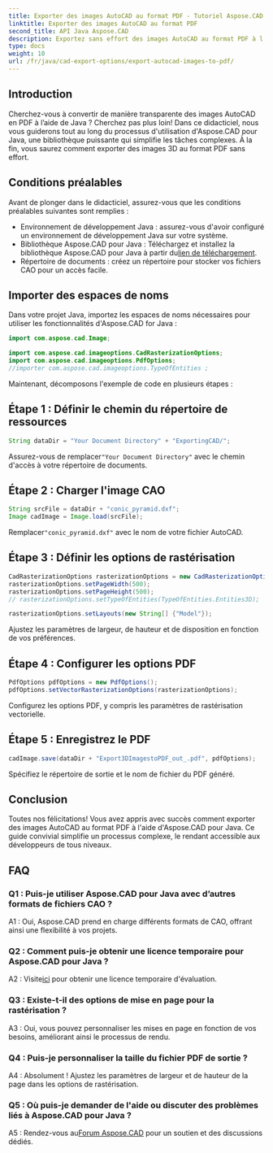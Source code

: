 ```yaml
---
title: Exporter des images AutoCAD au format PDF - Tutoriel Aspose.CAD pour Java
linktitle: Exporter des images AutoCAD au format PDF
second_title: API Java Aspose.CAD
description: Exportez sans effort des images AutoCAD au format PDF à l'aide d'Aspose.CAD pour Java. Suivez notre guide étape par étape pour une intégration transparente.
type: docs
weight: 10
url: /fr/java/cad-export-options/export-autocad-images-to-pdf/
---
```

## Introduction

Cherchez-vous à convertir de manière transparente des images AutoCAD en PDF à l’aide de Java ? Cherchez pas plus loin! Dans ce didacticiel, nous vous guiderons tout au long du processus d'utilisation d'Aspose.CAD pour Java, une bibliothèque puissante qui simplifie les tâches complexes. À la fin, vous saurez comment exporter des images 3D au format PDF sans effort.

## Conditions préalables

Avant de plonger dans le didacticiel, assurez-vous que les conditions préalables suivantes sont remplies :

- Environnement de développement Java : assurez-vous d'avoir configuré un environnement de développement Java sur votre système.
-  Bibliothèque Aspose.CAD pour Java : Téléchargez et installez la bibliothèque Aspose.CAD pour Java à partir du[lien de téléchargement](https://releases.aspose.com/cad/java/).
- Répertoire de documents : créez un répertoire pour stocker vos fichiers CAO pour un accès facile.

## Importer des espaces de noms

Dans votre projet Java, importez les espaces de noms nécessaires pour utiliser les fonctionnalités d'Aspose.CAD for Java :

```java
import com.aspose.cad.Image;

import com.aspose.cad.imageoptions.CadRasterizationOptions;
import com.aspose.cad.imageoptions.PdfOptions;
//importer com.aspose.cad.imageoptions.TypeOfEntities ;
```

Maintenant, décomposons l'exemple de code en plusieurs étapes :

## Étape 1 : Définir le chemin du répertoire de ressources

```java
String dataDir = "Your Document Directory" + "ExportingCAD/";
```

 Assurez-vous de remplacer`"Your Document Directory"` avec le chemin d'accès à votre répertoire de documents.

## Étape 2 : Charger l'image CAO

```java
String srcFile = dataDir + "conic_pyramid.dxf";
Image cadImage = Image.load(srcFile);
```

 Remplacer`"conic_pyramid.dxf"` avec le nom de votre fichier AutoCAD.

## Étape 3 : Définir les options de rastérisation

```java
CadRasterizationOptions rasterizationOptions = new CadRasterizationOptions();
rasterizationOptions.setPageWidth(500);
rasterizationOptions.setPageHeight(500);
// rasterizationOptions.setTypeOfEntities(TypeOfEntities.Entities3D);

rasterizationOptions.setLayouts(new String[] {"Model"});
```

Ajustez les paramètres de largeur, de hauteur et de disposition en fonction de vos préférences.

## Étape 4 : Configurer les options PDF

```java
PdfOptions pdfOptions = new PdfOptions();
pdfOptions.setVectorRasterizationOptions(rasterizationOptions);
```

Configurez les options PDF, y compris les paramètres de rastérisation vectorielle.

## Étape 5 : Enregistrez le PDF

```java
cadImage.save(dataDir + "Export3DImagestoPDF_out_.pdf", pdfOptions);
```

Spécifiez le répertoire de sortie et le nom de fichier du PDF généré.

## Conclusion

Toutes nos félicitations! Vous avez appris avec succès comment exporter des images AutoCAD au format PDF à l'aide d'Aspose.CAD pour Java. Ce guide convivial simplifie un processus complexe, le rendant accessible aux développeurs de tous niveaux.

## FAQ

### Q1 : Puis-je utiliser Aspose.CAD pour Java avec d’autres formats de fichiers CAO ?

A1 : Oui, Aspose.CAD prend en charge différents formats de CAO, offrant ainsi une flexibilité à vos projets.

### Q2 : Comment puis-je obtenir une licence temporaire pour Aspose.CAD pour Java ?

 A2 : Visite[ici](https://purchase.aspose.com/temporary-license/) pour obtenir une licence temporaire d'évaluation.

### Q3 : Existe-t-il des options de mise en page pour la rastérisation ?

A3 : Oui, vous pouvez personnaliser les mises en page en fonction de vos besoins, améliorant ainsi le processus de rendu.

### Q4 : Puis-je personnaliser la taille du fichier PDF de sortie ?

A4 : Absolument ! Ajustez les paramètres de largeur et de hauteur de la page dans les options de rastérisation.

### Q5 : Où puis-je demander de l'aide ou discuter des problèmes liés à Aspose.CAD pour Java ?

 A5 : Rendez-vous au[Forum Aspose.CAD](https://forum.aspose.com/c/cad/19) pour un soutien et des discussions dédiés.